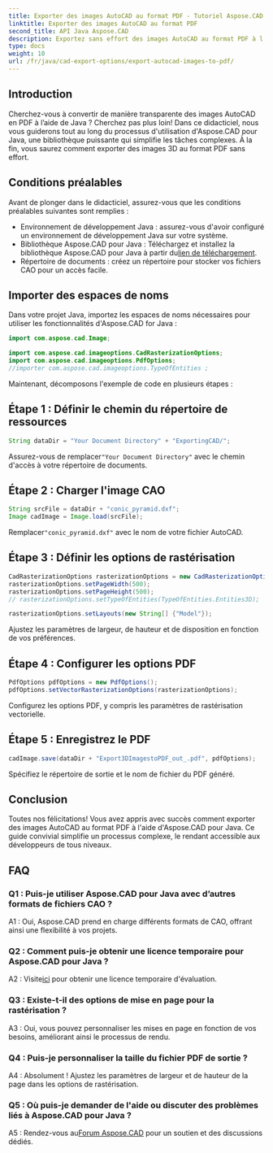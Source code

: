 ```yaml
---
title: Exporter des images AutoCAD au format PDF - Tutoriel Aspose.CAD pour Java
linktitle: Exporter des images AutoCAD au format PDF
second_title: API Java Aspose.CAD
description: Exportez sans effort des images AutoCAD au format PDF à l'aide d'Aspose.CAD pour Java. Suivez notre guide étape par étape pour une intégration transparente.
type: docs
weight: 10
url: /fr/java/cad-export-options/export-autocad-images-to-pdf/
---
```

## Introduction

Cherchez-vous à convertir de manière transparente des images AutoCAD en PDF à l’aide de Java ? Cherchez pas plus loin! Dans ce didacticiel, nous vous guiderons tout au long du processus d'utilisation d'Aspose.CAD pour Java, une bibliothèque puissante qui simplifie les tâches complexes. À la fin, vous saurez comment exporter des images 3D au format PDF sans effort.

## Conditions préalables

Avant de plonger dans le didacticiel, assurez-vous que les conditions préalables suivantes sont remplies :

- Environnement de développement Java : assurez-vous d'avoir configuré un environnement de développement Java sur votre système.
-  Bibliothèque Aspose.CAD pour Java : Téléchargez et installez la bibliothèque Aspose.CAD pour Java à partir du[lien de téléchargement](https://releases.aspose.com/cad/java/).
- Répertoire de documents : créez un répertoire pour stocker vos fichiers CAO pour un accès facile.

## Importer des espaces de noms

Dans votre projet Java, importez les espaces de noms nécessaires pour utiliser les fonctionnalités d'Aspose.CAD for Java :

```java
import com.aspose.cad.Image;

import com.aspose.cad.imageoptions.CadRasterizationOptions;
import com.aspose.cad.imageoptions.PdfOptions;
//importer com.aspose.cad.imageoptions.TypeOfEntities ;
```

Maintenant, décomposons l'exemple de code en plusieurs étapes :

## Étape 1 : Définir le chemin du répertoire de ressources

```java
String dataDir = "Your Document Directory" + "ExportingCAD/";
```

 Assurez-vous de remplacer`"Your Document Directory"` avec le chemin d'accès à votre répertoire de documents.

## Étape 2 : Charger l'image CAO

```java
String srcFile = dataDir + "conic_pyramid.dxf";
Image cadImage = Image.load(srcFile);
```

 Remplacer`"conic_pyramid.dxf"` avec le nom de votre fichier AutoCAD.

## Étape 3 : Définir les options de rastérisation

```java
CadRasterizationOptions rasterizationOptions = new CadRasterizationOptions();
rasterizationOptions.setPageWidth(500);
rasterizationOptions.setPageHeight(500);
// rasterizationOptions.setTypeOfEntities(TypeOfEntities.Entities3D);

rasterizationOptions.setLayouts(new String[] {"Model"});
```

Ajustez les paramètres de largeur, de hauteur et de disposition en fonction de vos préférences.

## Étape 4 : Configurer les options PDF

```java
PdfOptions pdfOptions = new PdfOptions();
pdfOptions.setVectorRasterizationOptions(rasterizationOptions);
```

Configurez les options PDF, y compris les paramètres de rastérisation vectorielle.

## Étape 5 : Enregistrez le PDF

```java
cadImage.save(dataDir + "Export3DImagestoPDF_out_.pdf", pdfOptions);
```

Spécifiez le répertoire de sortie et le nom de fichier du PDF généré.

## Conclusion

Toutes nos félicitations! Vous avez appris avec succès comment exporter des images AutoCAD au format PDF à l'aide d'Aspose.CAD pour Java. Ce guide convivial simplifie un processus complexe, le rendant accessible aux développeurs de tous niveaux.

## FAQ

### Q1 : Puis-je utiliser Aspose.CAD pour Java avec d’autres formats de fichiers CAO ?

A1 : Oui, Aspose.CAD prend en charge différents formats de CAO, offrant ainsi une flexibilité à vos projets.

### Q2 : Comment puis-je obtenir une licence temporaire pour Aspose.CAD pour Java ?

 A2 : Visite[ici](https://purchase.aspose.com/temporary-license/) pour obtenir une licence temporaire d'évaluation.

### Q3 : Existe-t-il des options de mise en page pour la rastérisation ?

A3 : Oui, vous pouvez personnaliser les mises en page en fonction de vos besoins, améliorant ainsi le processus de rendu.

### Q4 : Puis-je personnaliser la taille du fichier PDF de sortie ?

A4 : Absolument ! Ajustez les paramètres de largeur et de hauteur de la page dans les options de rastérisation.

### Q5 : Où puis-je demander de l'aide ou discuter des problèmes liés à Aspose.CAD pour Java ?

 A5 : Rendez-vous au[Forum Aspose.CAD](https://forum.aspose.com/c/cad/19) pour un soutien et des discussions dédiés.